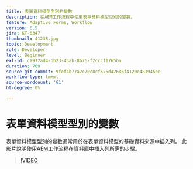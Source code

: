 ```yaml
---
title: 表單資料模型型別的變數
description: 在AEM工作流程中使用表單資料模型型別的變數。
feature: Adaptive Forms, Workflow
version: 6.5
jira: KT-6347
thumbnail: 41238.jpg
topic: Development
role: Developer
level: Beginner
exl-id: ca972ad4-bb23-43ab-8676-f2cccf1765ba
duration: 709
source-git-commit: 9fef4b77a2c70c8cf525d42686f4120e481945ee
workflow-type: tm+mt
source-wordcount: '61'
ht-degree: 0%

---
```


# 表單資料模型型別的變數

表單資料模型型別的變數通常用於在表單資料模型的基礎資料來源中插入列。 此影片說明使用AEM工作流程在資料庫中插入列所需的步驟。



>[!VIDEO](https://video.tv.adobe.com/v/41238?quality=12&learn=on)
